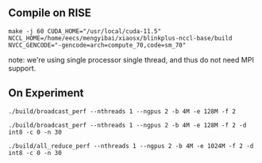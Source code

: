 

## Compile on RISE
```
make -j 60 CUDA_HOME="/usr/local/cuda-11.5" NCCL_HOME=/home/eecs/mengyibai/xiaosx/blinkplus-nccl-base/build NVCC_GENCODE="-gencode=arch=compute_70,code=sm_70"
```

note: we're using single processor single thread, and thus do not need MPI support.


## On Experiment
```
./build/broadcast_perf --nthreads 1 --ngpus 2 -b 4M -e 128M -f 2

./build/broadcast_perf --nthreads 1 --ngpus 2 -b 4M -e 128M -f 2 -d int8 -c 0 -n 30

./build/all_reduce_perf --nthreads 1 --ngpus 2 -b 4M -e 1024M -f 2 -d int8 -c 0 -n 30
```